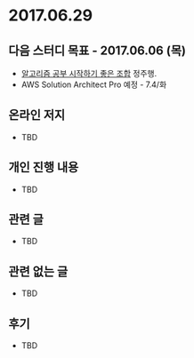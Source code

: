 # 2017.06.29

## 다음 스터디 목표 - 2017.06.06 (목)

* [알고리즘 공부 시작하기 좋은 조합](http://gooddaytocode.blogspot.kr/2016/03/blog-post.html) 정주행.
* AWS Solution Architect Pro 예정 - 7.4/화

## 온라인 저지

* TBD

## 개인 진행 내용

* TBD



## 관련 글

* TBD

## 관련 없는 글

* TBD

## 후기

* TBD

